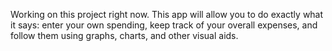 Working on this project right now. This app will allow you to do exactly what it says: enter your own spending, keep track of your overall expenses, and follow them using graphs, charts, and other visual aids.
